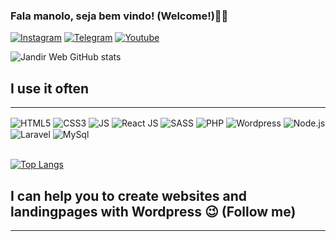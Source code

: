 ### Fala manolo, seja bem vindo! (Welcome!)✌🏽

[![Instagram](https://img.shields.io/badge/Instagram-E4405F?style=for-the-badge&logo=instagram&logoColor=white)](https://www.instagram.com/jandir_moreira/)
[![Telegram](https://img.shields.io/badge/Telegram-2CA5E0?style=for-the-badge&logo=telegram&logoColor=white)](https://t.me/devwordpress)
[![Youtube](https://img.shields.io/badge/YouTube-FF0000?style=for-the-badge&logo=youtube&logoColor=white)](https://www.youtube.com/channel/UC9S1HTC-n5699iPxoSsdllQ)

![Jandir Web GitHub stats](https://github-readme-stats.vercel.app/api?username=JandirWeb&show_icons=true&bg_color=00000000)

## I use it often
------------------
<div style="display: inline-block">
<img align="center" alt="HTML5" src="https://img.shields.io/badge/HTML5-E34F26?style=for-the-badge&logo=html5&logoColor=white">
<img align="center" alt="CSS3" src="https://img.shields.io/badge/CSS3-1572B6?style=for-the-badge&logo=css3&logoColor=white">
<img align="center" alt="JS" src="https://img.shields.io/badge/JavaScript-323330?style=for-the-badge&logo=javascript&logoColor=F7DF1E">
<img align="center" alt="React JS" src="https://img.shields.io/badge/React%20-%2361DAFB.svg?&style=for-the-badge&logo=React&logoColor=F7DF1E"/>
<img align="center" alt="SASS" src="https://img.shields.io/badge/Sass-CC6699?style=for-the-badge&logo=sass&logoColor=white">
<img align="center" alt="PHP" src="https://img.shields.io/badge/PHP-777BB4?style=for-the-badge&logo=php&logoColor=white">
<img align="center" alt="Wordpress" src="https://img.shields.io/badge/Wordpress-21759B?style=for-the-badge&logo=wordpress&logoColor=white">
<img align="center" alt="Node.js" src="https://img.shields.io/badge/Node.js-43853D?style=for-the-badge&logo=node.js&logoColor=white">
<img align="center" alt="Laravel" src="https://img.shields.io/badge/Laravel-FF2D20?style=for-the-badge&logo=laravel&logoColor=white">
<img align="center" alt="MySql" src="https://img.shields.io/badge/MySQL-005C84?style=for-the-badge&logo=mysql&logoColor=white"><br /><br />
</div>

[![Top Langs](https://github-readme-stats.vercel.app/api/top-langs/?username=JandirWeb&layout=compact)](https://github.com/JandirWeb/github-readme-stats)


## I can help you to create websites and landingpages with Wordpress 😉 (Follow me)
------------------
